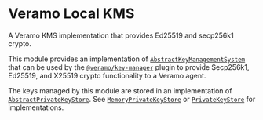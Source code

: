 # Veramo Local KMS

A Veramo KMS implementation that provides Ed25519 and secp256k1 crypto.

This module provides an implementation
of [`AbstractKeyManagementSystem`](../key-manager/src/abstract-key-management-system.ts#L6) that can be used by the
[`@veramo/key-manager`](../key-manager) plugin to provide Secp256k1, Ed25519, and X25519 crypto functionality to a
Veramo agent.

The keys managed by this module are stored in an implementation
of [`AbstractPrivateKeyStore`](../key-manager/src/abstract-private-key-store.ts).
See [`MemoryPrivateKeyStore`](../key-manager/src/memory-key-store.ts#L43)
or [`PrivateKeyStore`](../data-store/src/identifier/private-key-store.ts) for implementations.
